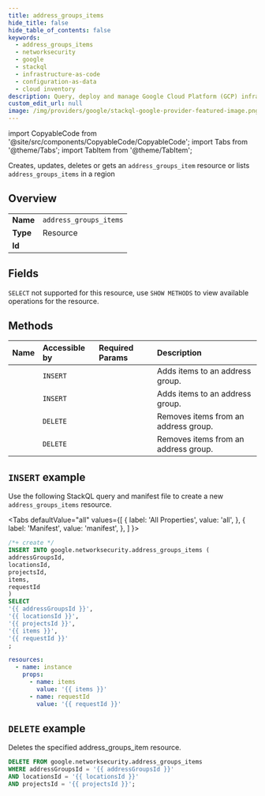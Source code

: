 ```yaml
---
title: address_groups_items
hide_title: false
hide_table_of_contents: false
keywords:
  - address_groups_items
  - networksecurity
  - google
  - stackql
  - infrastructure-as-code
  - configuration-as-data
  - cloud inventory
description: Query, deploy and manage Google Cloud Platform (GCP) infrastructure and resources using SQL
custom_edit_url: null
image: /img/providers/google/stackql-google-provider-featured-image.png
---
```


import CopyableCode from '@site/src/components/CopyableCode/CopyableCode';
import Tabs from '@theme/Tabs';
import TabItem from '@theme/TabItem';

Creates, updates, deletes or gets an <code>address_groups_item</code> resource or lists <code>address_groups_items</code> in a region

## Overview
<table><tbody>
<tr><td><b>Name</b></td><td><code>address_groups_items</code></td></tr>
<tr><td><b>Type</b></td><td>Resource</td></tr>
<tr><td><b>Id</b></td><td><CopyableCode code="google.networksecurity.address_groups_items" /></td></tr>
</tbody></table>

## Fields
`SELECT` not supported for this resource, use `SHOW METHODS` to view available operations for the resource.


## Methods
| Name | Accessible by | Required Params | Description |
|:-----|:--------------|:----------------|:------------|
| <CopyableCode code="organizations_locations_address_groups_add_items" /> | `INSERT` | <CopyableCode code="addressGroupsId, locationsId, organizationsId" /> | Adds items to an address group. |
| <CopyableCode code="projects_locations_address_groups_add_items" /> | `INSERT` | <CopyableCode code="addressGroupsId, locationsId, projectsId" /> | Adds items to an address group. |
| <CopyableCode code="organizations_locations_address_groups_remove_items" /> | `DELETE` | <CopyableCode code="addressGroupsId, locationsId, organizationsId" /> | Removes items from an address group. |
| <CopyableCode code="projects_locations_address_groups_remove_items" /> | `DELETE` | <CopyableCode code="addressGroupsId, locationsId, projectsId" /> | Removes items from an address group. |

## `INSERT` example

Use the following StackQL query and manifest file to create a new <code>address_groups_items</code> resource.

<Tabs
    defaultValue="all"
    values={[
        { label: 'All Properties', value: 'all', },
        { label: 'Manifest', value: 'manifest', },
    ]
}>
<TabItem value="all">

```sql
/*+ create */
INSERT INTO google.networksecurity.address_groups_items (
addressGroupsId,
locationsId,
projectsId,
items,
requestId
)
SELECT 
'{{ addressGroupsId }}',
'{{ locationsId }}',
'{{ projectsId }}',
'{{ items }}',
'{{ requestId }}'
;
```
</TabItem>
<TabItem value="manifest">

```yaml
resources:
  - name: instance
    props:
      - name: items
        value: '{{ items }}'
      - name: requestId
        value: '{{ requestId }}'

```
</TabItem>
</Tabs>

## `DELETE` example

Deletes the specified address_groups_item resource.

```sql
DELETE FROM google.networksecurity.address_groups_items
WHERE addressGroupsId = '{{ addressGroupsId }}'
AND locationsId = '{{ locationsId }}'
AND projectsId = '{{ projectsId }}';
```
